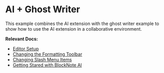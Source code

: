 # AI + Ghost Writer

This example combines the AI extension with the ghost writer example to show how to use the AI extension in a collaborative environment.

**Relevant Docs:**

- [Editor Setup](/docs/getting-started/editor-setup)
- [Changing the Formatting Toolbar](/docs/react/components/formatting-toolbar#changing-the-formatting-toolbar)
- [Changing Slash Menu Items](/docs/react/components/suggestion-menus#changing-slash-menu-items)
- [Getting Stared with BlockNote AI](/docs/features/ai/setup)
